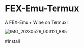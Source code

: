 # FEX-Emu-Termux
A FEX-Emu + Wine on Termux!

![IMG_20230529_003121_885](https://github.com/CodeNinja-sys/FEX-Emu-Termux/assets/80280426/1d2bac57-4e50-42c7-8de3-5984e8933a0f)

#Install

